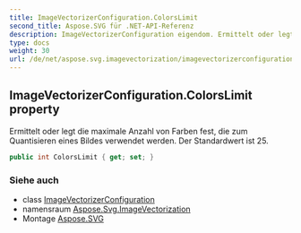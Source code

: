 ```yaml
---
title: ImageVectorizerConfiguration.ColorsLimit
second_title: Aspose.SVG für .NET-API-Referenz
description: ImageVectorizerConfiguration eigendom. Ermittelt oder legt die maximale Anzahl von Farben fest die zum Quantisieren eines Bildes verwendet werden. Der Standardwert ist 25.
type: docs
weight: 30
url: /de/net/aspose.svg.imagevectorization/imagevectorizerconfiguration/colorslimit/
---
```

## ImageVectorizerConfiguration.ColorsLimit property

Ermittelt oder legt die maximale Anzahl von Farben fest, die zum Quantisieren eines Bildes verwendet werden. Der Standardwert ist 25.

```csharp
public int ColorsLimit { get; set; }
```

### Siehe auch

* class [ImageVectorizerConfiguration](../)
* namensraum [Aspose.Svg.ImageVectorization](../../imagevectorizerconfiguration/)
* Montage [Aspose.SVG](../../../)


